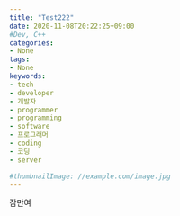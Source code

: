```yaml
---
title: "Test222"
date: 2020-11-08T20:22:25+09:00
#Dev, C++
categories:
- None
tags:
- None
keywords:
- tech
- developer
- 개발자
- programmer
- programming
- software
- 프로그래머
- coding
- 코딩
- server

#thumbnailImage: //example.com/image.jpg
---
```


<!--more-->



잠만여